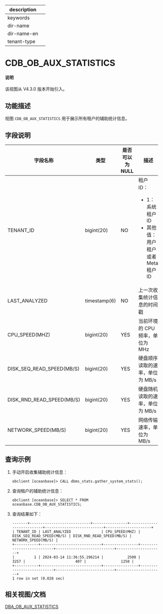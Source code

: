 |description||
|---|---|
|keywords||
|dir-name||
|dir-name-en||
|tenant-type||

# CDB_OB_AUX_STATISTICS

<main id="notice" type='explain'>
<h4>说明</h4>
<p>该视图从 V4.3.0 版本开始引入。</p>
</main>

## 功能描述

视图 `CDB_OB_AUX_STATISTICS` 用于展示所有租户的辅助统计信息。

## 字段说明

| **字段名称** | **类型** | **是否可以为 NULL** | **描述** |
| ------------ | -------- | ------------------ | -------- |
| TENANT_ID                 | bigint(20)   | NO   |  租户 ID：<ul><li>1：系统租户 ID  </li><li>其他值：用户租户或者 Meta 租户 ID </li></ul>    |
| LAST_ANALYZED             | timestamp(6) | NO   | 上一次收集统计信息的时间戳     |
| CPU_SPEED(MHZ)            | bigint(20)   | YES  | 当前环境的 CPU 频率，单位为 MHz     |
| DISK_SEQ_READ_SPEED(MB/S) | bigint(20)   | YES  | 硬盘顺序读取的速率，单位为 MB/s     |
| DISK_RND_READ_SPEED(MB/S) | bigint(20)   | YES  | 硬盘随机读取的速率，单位为 MB/s     |
| NETWORK_SPEED(MB/S)       | bigint(20)   | YES  | 网络传输速率，单位为 MB/s     |

## 查询示例

1. 手动开启收集辅助统计信息：

    ```shell
    obclient [oceanbase]> CALL dbms_stats.gather_system_stats();
    ```

2. 查询租户的辅助统计信息：

    ```shell
    obclient [oceanbase]> SELECT * FROM oceanbase.CDB_OB_AUX_STATISTICS;
    ```

3. 查询结果如下：

    ```shell
    -------+----------------------------+----------------+---------------------------+---------------------------+---------------------+
    | TENANT_ID | LAST_ANALYZED              | CPU_SPEED(MHZ) | DISK_SEQ_READ_SPEED(MB/S) | DISK_RND_READ_SPEED(MB/S) | NETWORK_SPEED(MB/S) |
    +-----------+----------------------------+----------------+---------------------------+---------------------------+---------------------+
    |         1 | 2024-03-14 11:36:55.196214 |           2500 |                      3257 |                       407 |                1250 |
    +-----------+----------------------------+----------------+---------------------------+---------------------------+---------------------+
    1 row in set (0.028 sec)
    ```

## 相关视图/文档

[DBA_OB_AUX_STATISTICS](32500.dba_ob_aux_statistics-of-sys-tenant.md)